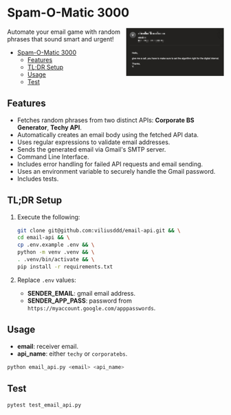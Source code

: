 # Spam-O-Matic 3000

<img align=right src="assets/email_preview.png" width="45%"/>

Automate your email game with random phrases that sound smart and urgent!

- [Spam-O-Matic 3000](#spam-o-matic-3000)
  - [Features](#features)
  - [TL;DR Setup](#tldr-setup)
  - [Usage](#usage)
  - [Test](#test)


## Features
- Fetches random phrases from two distinct APIs: **Corporate BS Generator**, **Techy API**.
- Automatically creates an email body using the fetched API data.
- Uses regular expressions to validate email addresses.
- Sends the generated email via Gmail's SMTP server.
- Command Line Interface.
- Includes error handling for failed API requests and email sending.
- Uses an environment variable to securely handle the Gmail password.
- Includes tests.

## TL;DR Setup

1. Execute the following:

    ```sh
    git clone git@github.com:viliusddd/email-api.git && \
    cd email-api && \
    cp .env.example .env && \
    python -m venv .venv && \
    . .venv/bin/activate && \
    pip install -r requirements.txt
    ```
2. Replace `.env` values:

   - **SENDER_EMAIL**: gmail email address.
   - **SENDER_APP_PASS**: password from `https://myaccount.google.com/apppasswords`.

## Usage

- **email**: receiver email.
- **api_name**: either `techy` or `corporatebs`.

```sh
python email_api.py <email> <api_name>
```

## Test

```sh
pytest test_email_api.py
```
